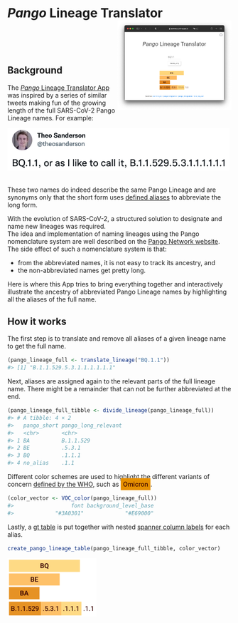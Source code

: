 
<!-- README.md is generated from README.Rmd. Please edit that file -->

# *Pango* Lineage Translator <a href='https://sschmutz.shinyapps.io/PangoLineageTranslator/'><img src='man/figures/README-app-screenshot-1.png' align="right" height="200px" /></a>

<br> <br> <br>

## Background

The [*Pango* Lineage Translator
App](https://sschmutz.shinyapps.io/PangoLineageTranslator/) was inspired
by a series of similar tweets making fun of the growing length of the
full SARS-CoV-2 Pango Lineage names. For example:

<div>

<a href='https://twitter.com/theosanderson/status/1572537385250070529?t=2-MfB36IsUaZ-HVsIEH5pg&s=03'>
<img src="man/figures/README-tweet-1.png" width="500px"> </a>

</div>

<br>

These two names do indeed describe the same Pango Lineage and are
synonyms only that the short form uses [defined
aliases](https://github.com/cov-lineages/pango-designation/blob/master/pango_designation/alias_key.json)
to abbreviate the long form.

With the evolution of SARS-CoV-2, a structured solution to designate and
name new lineages was required.  
The idea and implementation of naming lineages using the Pango
nomenclature system are well described on the [Pango Network
website](https://www.pango.network/the-pango-nomenclature-system/statement-of-nomenclature-rules/).  
The side effect of such a nomenclature system is that:  
- from the abbreviated names, it is not easy to track its ancestry,
and  
- the non-abbreviated names get pretty long.

Here is where this App tries to bring everything together and
interactively illustrate the ancestry of abbreviated Pango Lineage names
by highlighting all the aliases of the full name.

## How it works

The first step is to translate and remove all aliases of a given lineage
name to get the full name.

``` r
(pango_lineage_full <- translate_lineage("BQ.1.1"))
#> [1] "B.1.1.529.5.3.1.1.1.1.1.1"
```

Next, aliases are assigned again to the relevant parts of the full
lineage name. There might be a remainder that can not be further
abbreviated at the end.

``` r
(pango_lineage_full_tibble <- divide_lineage(pango_lineage_full))
#> # A tibble: 4 × 2
#>   pango_short pango_long_relevant
#>   <chr>       <chr>              
#> 1 BA          B.1.1.529          
#> 2 BE          .5.3.1             
#> 3 BQ          .1.1.1             
#> 4 no_alias    .1.1
```

Different color schemes are used to highlight the different variants of
concern [defined by the
WHO](https://www.who.int/activities/tracking-SARS-CoV-2-variants), such
as
<a style='font-weight:500;background-color:#E69000;color:#3A0301;padding: 5px 5px 5px 5px;'>Omicron</a>.

``` r
(color_vector <- VOC_color(pango_lineage_full))
#>                  font background_level_base 
#>             "#3A0301"             "#E69000"
```

Lastly, a [gt table](https://gt.rstudio.com/) is put together with
nested [spanner column
labels](https://gt.rstudio.com/reference/tab_spanner.html) for each
alias.

``` r
create_pango_lineage_table(pango_lineage_full_tibble, color_vector)
```

<div align="left">

<img src="man/figures/README-table-example-1.png" width="200px">

</div>

